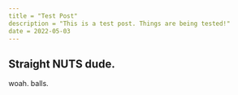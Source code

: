 ```yaml
---
title = "Test Post"
description = "This is a test post. Things are being tested!"
date = 2022-05-03
---
```



## Straight NUTS dude.

woah. balls.
